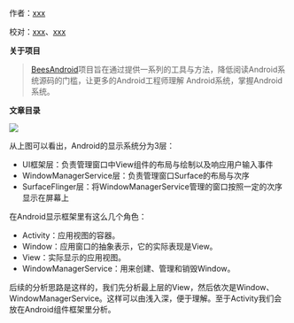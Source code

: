 作者：[xxx](https://github.com/xxx)

校对：[xxx](https://github.com/xxx)、[xxx](https://github.com/xxx)

**关于项目**

> [BeesAndroid](https://github.com/BeesAndroid/BeesAndroid)项目旨在通过提供一系列的工具与方法，降低阅读Android系统源码的门槛，让更多的Android工程师理解
Android系统，掌握Android系统。

**文章目录**


<img src="https://github.com/BeesAndroid/BeesAndroid/raw/master/art/app/view/android_ui_system.png"/>

从上图可以看出，Android的显示系统分为3层：

- UI框架层：负责管理窗口中View组件的布局与绘制以及响应用户输入事件
- WindowManagerService层：负责管理窗口Surface的布局与次序
- SurfaceFlinger层：将WindowManagerService管理的窗口按照一定的次序显示在屏幕上

在Android显示框架里有这么几个角色：

- Activity：应用视图的容器。
- Window：应用窗口的抽象表示，它的实际表现是View。
- View：实际显示的应用视图。
- WindowManagerService：用来创建、管理和销毁Window。

后续的分析思路是这样的，我们先分析最上层的View，然后依次是Window、WindowManagerService。这样可以由浅入深，便于理解。至于Activity我们会放在Android组件框架里分析。
